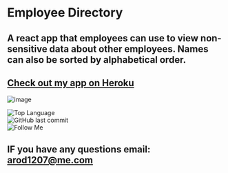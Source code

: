 # Employee Directory

## A react app that employees can use to view non-sensitive data about other employees. Names can also be sorted by alphabetical order.

## [Check out my app on Heroku](https://frozen-badlands-93210.herokuapp.com/)



![image](https://drive.google.com/uc?export=view&id=1PsmB2li_6Uh80xNEMg7VNz6ulTeRz38E)

![Top Language](https://img.shields.io/github/languages/top/arod1207/HW-19-Employee-Directory) <br>![GitHub last commit](https://img.shields.io/github/last-commit/arod1207/HW-19-Employee-Directory) <br>![Follow Me](https://img.shields.io/github/followers/arod1207?label=Follow%20Me&style=social)

## IF you have any questions email: arod1207@me.com
